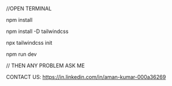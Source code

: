 //OPEN TERMINAL 

npm install

npm install -D tailwindcss

npx tailwindcss init

npm run dev  


//  THEN ANY PROBLEM ASK ME 

CONTACT US: https://in.linkedin.com/in/aman-kumar-000a36269
